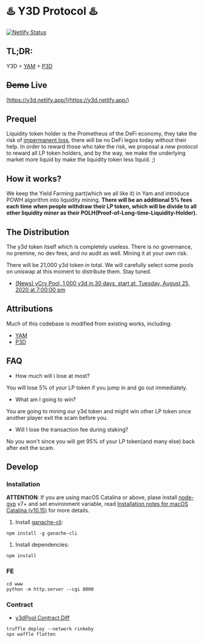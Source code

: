 #  ♨️ Y3D Protocol ♨️

[![Netlify Status](https://api.netlify.com/api/v1/badges/6b0be8c1-91c1-40b4-a7f0-dfe9208fae81/deploy-status)](https://app.netlify.com/sites/y3dv2-project-0916/deploys)

## TL;DR:

Y3D = [YAM](https://yam.finance) + [P3D](https://powh.io)

## <del>Demo</del> Live
[https://y3d.netlify.app/](https://y3d.netlify.app/)

## Prequel 

Liquidity token holder is the Prometheus of the DeFi economy, they take the risk of [impermanent loss](https://medium.com/@pintail/uniswap-a-good-deal-for-liquidity-providers-104c0b6816f2), there will be no DeFi legos today without their help. In order to reward those who take the risk, we proposal a new protocol to reward all LP token holders, and by the way, we make the underlying market more liquid by make the liquidity token less liquid. ;)

## How it works?

We keep the Yield Farming part(which we all like it) in Yam and introduce POWH algorithm into liquidity mining. **There will be an additional 5% fees each time when people withdraw their LP token, which will be divide to all other liquidity miner as their POLH(Proof-of-Long-time-Liquidity-Holder).**

## The Distribution

The y3d token itself which is completely useless. There is no governance, no premine, no dev fees, and no audit as well. Mining it at your own risk.

There will be 21,000 y3d token in total. We will carefully select some pools on uniswap at this moment to distribute them. Stay tuned.

- [(News) yCrv Pool, 1,000 y3d in 30 days, start at, Tuesday, August 25, 2020 at 7:00:00 pm](https://twitter.com/Y3dScam/status/1297933387202613251)


## Attributions
Much of this codebase is modified from existing works, including:
- [YAM](https://yam.finance)
- [P3D](https://powh.io)


## FAQ

- How much will i lose at most?

You will lose 5% of your LP token if you jump in and go out immediately.

- What am I going to win?

You are going to mining our y3d token and might win other LP token once another player exit the scam before you.

- Will I lose the transaction fee during staking?

No you won't since you will get 95% of your LP token(and many else) back after exit the scam.

## Develop

### Installation

**ATTENTION**: If you are using macOS Catalina or above, plase install [node-gyp](https://github.com/nodejs/node-gyp) v7+ and set environment variable, read [Installation notes for macOS Catalina (v10.15)](https://github.com/nodejs/node-gyp/blob/master/macOS_Catalina.md) for more details.

1. Install [ganache-cli](https://github.com/trufflesuite/ganache-cli):

```shell
npm install -g ganache-cli
```

1. Install dependencies:

```shell
npm install
```

### FE
```shell
cd www
python -m http.server --cgi 8000
```

### Contract
- [y3dPool Contract Diff](https://gist.github.com/lychees/8cf40410871e98438080963913302a83/revisions)

```shell
truffle deploy --network rinkeby
npx waffle flatten
```
